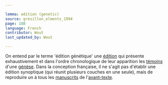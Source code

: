 ```yaml
---

lemma: edition (genetic)
source: gresillon_elments_1994
page: 188
language: French
contributor: Wout
last_updated_by: Wout

---
```


On entend par le terme 'édition génétique' une [édition](editonScholarly.html) qui présente exhaustivement et dans l'ordre chronologique de leur apparition les [témoins](witness.html) d'une [génèse](genesis.html). Dans la conception française, il ne s'agit pas d'établir une édition synoptique (qui réunit plusieurs couches en une seule), mais de reproduire un à tous les [manuscrits](manuscript.html) de l'[avant-texte](avantTexte).
